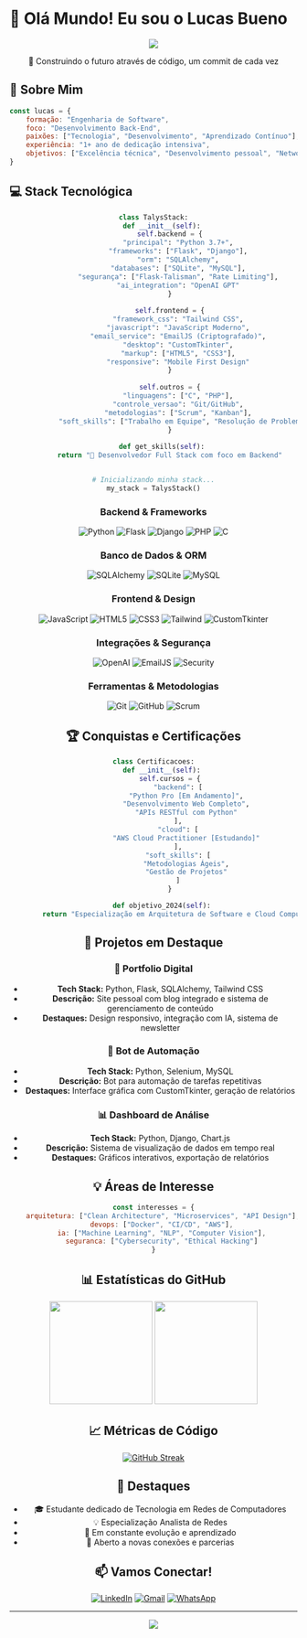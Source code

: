 # 👋 Olá Mundo! Eu sou o Lucas Bueno

<div align="center">
  <img src="https://readme-typing-svg.herokuapp.com/?color=9745f5&size=32&center=true&vCenter=true&width=600&height=50&lines=Desenvolvedor+Back-End;Técnologo+de+Redes+em+Computadores;Apaixonado+por+Tecnologia" />
</div>

<div align="center">
  <p>🚀 Construindo o futuro através de código, um commit de cada vez</p>
</div>

## 🎯 Sobre Mim

```javascript
const lucas = {
    formação: "Engenharia de Software",
    foco: "Desenvolvimento Back-End",
    paixões: ["Tecnologia", "Desenvolvimento", "Aprendizado Contínuo"],
    experiência: "1+ ano de dedicação intensiva",
    objetivos: ["Excelência técnica", "Desenvolvimento pessoal", "Networking"]
}
```

## 💻 Stack Tecnológica

<div align="center">

```python
class TalysStack:
    def __init__(self):
        self.backend = {
            "principal": "Python 3.7+",
            "frameworks": ["Flask", "Django"],
            "orm": "SQLAlchemy",
            "databases": ["SQLite", "MySQL"],
            "segurança": ["Flask-Talisman", "Rate Limiting"],
            "ai_integration": "OpenAI GPT"
        }
        
        self.frontend = {
            "framework_css": "Tailwind CSS",
            "javascript": "JavaScript Moderno",
            "email_service": "EmailJS (Criptografado)",
            "desktop": "CustomTkinter",
            "markup": ["HTML5", "CSS3"],
            "responsive": "Mobile First Design"
        }
        
        self.outros = {
            "linguagens": ["C", "PHP"],
            "controle_versao": "Git/GitHub",
            "metodologias": ["Scrum", "Kanban"],
            "soft_skills": ["Trabalho em Equipe", "Resolução de Problemas"]
        }
        
    def get_skills(self):
        return "🚀 Desenvolvedor Full Stack com foco em Backend"


# Inicializando minha stack...
my_stack = TalysStack()
```

### Backend & Frameworks
![Python](https://img.shields.io/badge/Python_3.7+-3776AB?style=for-the-badge&logo=python&logoColor=white)
![Flask](https://img.shields.io/badge/Flask-000000?style=for-the-badge&logo=flask&logoColor=white)
![Django](https://img.shields.io/badge/Django-092E20?style=for-the-badge&logo=django&logoColor=white)
![PHP](https://img.shields.io/badge/PHP-777BB4?style=for-the-badge&logo=php&logoColor=white)
![C](https://img.shields.io/badge/C-00599C?style=for-the-badge&logo=c&logoColor=white)

### Banco de Dados & ORM
![SQLAlchemy](https://img.shields.io/badge/SQLAlchemy-D71F00?style=for-the-badge&logo=sqlite&logoColor=white)
![SQLite](https://img.shields.io/badge/SQLite-07405E?style=for-the-badge&logo=sqlite&logoColor=white)
![MySQL](https://img.shields.io/badge/MySQL-00000F?style=for-the-badge&logo=mysql&logoColor=white)

### Frontend & Design
![JavaScript](https://img.shields.io/badge/JavaScript_Moderno-F7DF1E?style=for-the-badge&logo=javascript&logoColor=black)
![HTML5](https://img.shields.io/badge/HTML5-E34F26?style=for-the-badge&logo=html5&logoColor=white)
![CSS3](https://img.shields.io/badge/CSS3-1572B6?style=for-the-badge&logo=css3&logoColor=white)
![Tailwind](https://img.shields.io/badge/Tailwind_CSS-38B2AC?style=for-the-badge&logo=tailwind-css&logoColor=white)
![CustomTkinter](https://img.shields.io/badge/CustomTkinter-FF6B6B?style=for-the-badge&logo=python&logoColor=white)

### Integrações & Segurança
![OpenAI](https://img.shields.io/badge/OpenAI_GPT-412991?style=for-the-badge&logo=openai&logoColor=white)
![EmailJS](https://img.shields.io/badge/EmailJS-FF6C37?style=for-the-badge&logo=gmail&logoColor=white)
![Security](https://img.shields.io/badge/Flask_Talisman-000000?style=for-the-badge&logo=flask&logoColor=white)

### Ferramentas & Metodologias
![Git](https://img.shields.io/badge/Git-F05032?style=for-the-badge&logo=git&logoColor=white)
![GitHub](https://img.shields.io/badge/GitHub-100000?style=for-the-badge&logo=github&logoColor=white)
![Scrum](https://img.shields.io/badge/Scrum-6DB33F?style=for-the-badge&logo=scrumalliance&logoColor=white)

## 🏆 Conquistas e Certificações

<div align="center">

```python
class Certificacoes:
    def __init__(self):
        self.cursos = {
            "backend": [
                "Python Pro [Em Andamento]",
                "Desenvolvimento Web Completo",
                "APIs RESTful com Python"
            ],
            "cloud": [
                "AWS Cloud Practitioner [Estudando]"
            ],
            "soft_skills": [
                "Metodologias Ágeis",
                "Gestão de Projetos"
            ]
        }

    def objetivo_2024(self):
        return "Especialização em Arquitetura de Software e Cloud Computing"
```

</div>

## 🚀 Projetos em Destaque

### 🌟 Portfolio Digital
- **Tech Stack:** Python, Flask, SQLAlchemy, Tailwind CSS
- **Descrição:** Site pessoal com blog integrado e sistema de gerenciamento de conteúdo
- **Destaques:** Design responsivo, integração com IA, sistema de newsletter

### 🤖 Bot de Automação
- **Tech Stack:** Python, Selenium, MySQL
- **Descrição:** Bot para automação de tarefas repetitivas
- **Destaques:** Interface gráfica com CustomTkinter, geração de relatórios

### 📊 Dashboard de Análise
- **Tech Stack:** Python, Django, Chart.js
- **Descrição:** Sistema de visualização de dados em tempo real
- **Destaques:** Gráficos interativos, exportação de relatórios

## 💡 Áreas de Interesse

```javascript
const interesses = {
    arquitetura: ["Clean Architecture", "Microservices", "API Design"],
    devops: ["Docker", "CI/CD", "AWS"],
    ia: ["Machine Learning", "NLP", "Computer Vision"],
    seguranca: ["Cybersecurity", "Ethical Hacking"]
}
```

## 📊 Estatísticas do GitHub

<div align="center">
  <img height="180em" src="https://github-readme-stats.vercel.app/api?username=Tcordeir0&show_icons=true&theme=tokyonight&include_all_commits=true&count_private=true&locale=pt-br"/>
  <img height="180em" src="https://github-readme-stats.vercel.app/api/top-langs/?username=Tcordeir0&layout=compact&langs_count=7&theme=tokyonight&locale=pt-br"/>
</div>

## 📈 Métricas de Código

<div align="center">

[![GitHub Streak](https://github-readme-streak-stats.herokuapp.com/?user=Tcordeir0&theme=tokyonight&locale=pt-br)](https://git.io/streak-stats)

</div>

## 🌟 Destaques

- 🎓 Estudante dedicado de Tecnologia em Redes de Computadores
- 💡 Especialização Analista de Redes
- 🌱 Em constante evolução e aprendizado
- 🤝 Aberto a novas conexões e parcerias

## 📫 Vamos Conectar!

<div align="center">

[![LinkedIn](https://img.shields.io/badge/LinkedIn-0077B5?style=for-the-badge&logo=linkedin&logoColor=white)](https://www.linkedin.com/in/talys-matheus-c-silva-b04aa42a7/)
[![Gmail](https://img.shields.io/badge/Gmail-D14836?style=for-the-badge&logo=gmail&logoColor=white)](mailto:talysmatheus12@gmail.com)
[![WhatsApp](https://img.shields.io/badge/WhatsApp-25D366?style=for-the-badge&logo=whatsapp&logoColor=white)](https://wa.me/5564999727955)

</div>

---

<div align="center">
  <img src="https://komarev.com/ghpvc/?username=Tcordeir0&color=blueviolet&style=flat-square&label=Visualizações+do+Perfil"/>
</div>
